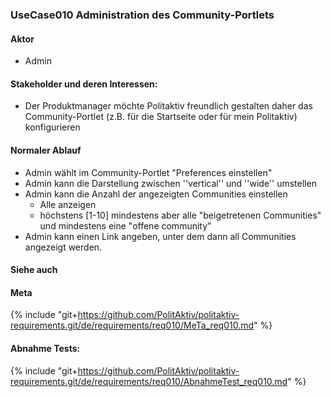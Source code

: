 
### UseCase010 Administration des Community-Portlets

#### Aktor
 * Admin


#### Stakeholder und deren Interessen:
 * Der Produktmanager möchte Politaktiv freundlich gestalten daher das Community-Portlet (z.B. für die Startseite oder für mein Politaktiv) konfigurieren


#### Normaler Ablauf
 * Admin wählt im  Community-Portlet "Preferences einstellen"
 * Admin kann die Darstellung zwischen ''vertical'' und ''wide'' umstellen
 * Admin kann die Anzahl der angezeigten Communities einstellen
   * Alle anzeigen
   * höchstens [1-10] mindestens aber alle "beigetretenen Communities" und mindestens eine "offene community"
 * Admin kann einen Link angeben, unter dem dann all Communities angezeigt werden.


#### Siehe auch

#### Meta
{% include "git+https://github.com/PolitAktiv/politaktiv-requirements.git/de/requirements/req010/MeTa_req010.md" %} 


#### Abnahme Tests:
{% include "git+https://github.com/PolitAktiv/politaktiv-requirements.git/de/requirements/req010/AbnahmeTest_req010.md" %} 
